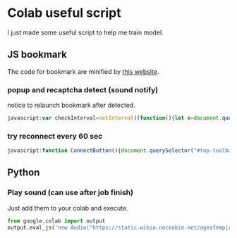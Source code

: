 # Colab useful script

I just made some useful script to help me train model.

## JS bookmark

The code for bookmark are minified by [this website](https://www.digitalocean.com/community/tools/minify).

### popup and recaptcha detect (sound notify)

notice to relaunch bookmark after detected.

```js
javascript:var checkInterval=setInterval((function(){let e=document.querySelector("body > colab-recaptcha-dialog"),t=document.querySelector("body > mwc-dialog");if(e){let t=window.getComputedStyle(e);"none"!==t.display&&"hidden"!==t.visibility&&(notify("under%20attack"),notify("converted"),clearInterval(checkInterval))}else if(t){let e=window.getComputedStyle(t);"none"!==e.display&&"hidden"!==e.visibility&&(notify("You%20have%20been%20defeated"),clearInterval(checkInterval))}}),1e3);function notify(e){var t=document.createElement("audio");t.src="https://github.com/micr0dust/colab-useful-script/raw/main/sound/"+e+".mp3?raw=true",t.autoplay=!0,t.loop=!1,document.body.appendChild(t)}
```

### try reconnect every 60 sec

```js
javascript:function ConnectButton(){document.querySelector("#top-toolbar > colab-connect-button").shadowRoot.querySelector("#connect").click()}setInterval(ConnectButton,6e4);
```

## Python

### Play sound (can use after job finish)

Just add them to your colab and execute.

```python
from google.colab import output
output.eval_js('new Audio("https://static.wikia.nocookie.net/ageofempires/images/2/2b/Victory_aoe3de.ogg").play()')
```
